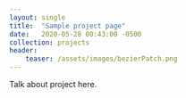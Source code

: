 ```yaml
---
layout: single
title:  "Sample project page"
date:   2020-05-28 00:43:00 -0500
collection: projects
header:
    teaser: /assets/images/bezierPatch.png
---
```


Talk about project here.
